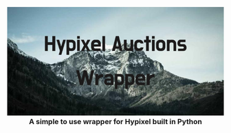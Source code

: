<h3 align="center">
  <br>
  <a href="https://github.com/Ongenix/Hypixel-Auctions-Wrapper"><img src="https://github.com/Ongenix/Hypixel-Auctions-Wrapper/blob/main/Hypixel_Auctions_Wrapper.png?raw=true" alt="hypixel auctions wrapper"></a>
  <br>
  A simple to use wrapper for Hypixel built in Python
  <br>
</p>



